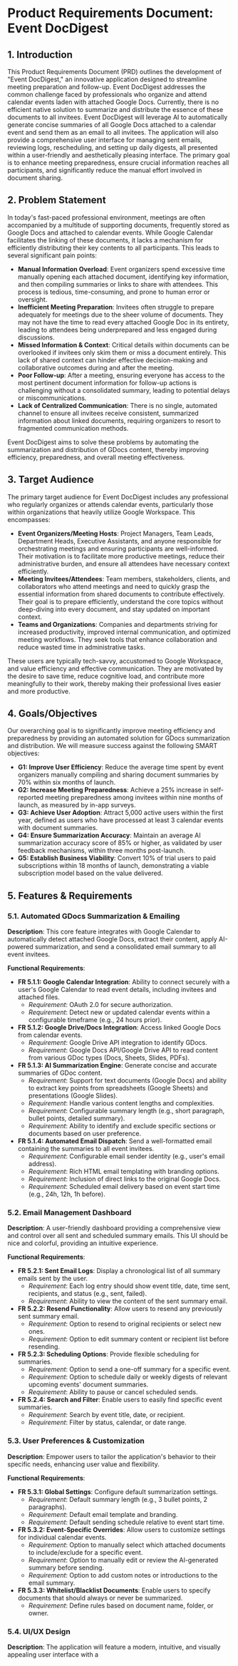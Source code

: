 # Product Requirements Document: Event DocDigest

## 1. Introduction

This Product Requirements Document (PRD) outlines the development of "Event DocDigest," an innovative application designed to streamline meeting preparation and follow-up. Event DocDigest addresses the common challenge faced by professionals who organize and attend calendar events laden with attached Google Docs. Currently, there is no efficient native solution to summarize and distribute the essence of these documents to all invitees. Event DocDigest will leverage AI to automatically generate concise summaries of all Google Docs attached to a calendar event and send them as an email to all invitees. The application will also provide a comprehensive user interface for managing sent emails, reviewing logs, rescheduling, and setting up daily digests, all presented within a user-friendly and aesthetically pleasing interface. The primary goal is to enhance meeting preparedness, ensure crucial information reaches all participants, and significantly reduce the manual effort involved in document sharing.

## 2. Problem Statement

In today's fast-paced professional environment, meetings are often accompanied by a multitude of supporting documents, frequently stored as Google Docs and attached to calendar events. While Google Calendar facilitates the linking of these documents, it lacks a mechanism for efficiently distributing their key contents to all participants. This leads to several significant pain points:

*   **Manual Information Overload**: Event organizers spend excessive time manually opening each attached document, identifying key information, and then compiling summaries or links to share with attendees. This process is tedious, time-consuming, and prone to human error or oversight.
*   **Inefficient Meeting Preparation**: Invitees often struggle to prepare adequately for meetings due to the sheer volume of documents. They may not have the time to read every attached Google Doc in its entirety, leading to attendees being underprepared and less engaged during discussions.
*   **Missed Information & Context**: Critical details within documents can be overlooked if invitees only skim them or miss a document entirely. This lack of shared context can hinder effective decision-making and collaborative outcomes during and after the meeting.
*   **Poor Follow-up**: After a meeting, ensuring everyone has access to the most pertinent document information for follow-up actions is challenging without a consolidated summary, leading to potential delays or miscommunications.
*   **Lack of Centralized Communication**: There is no single, automated channel to ensure all invitees receive consistent, summarized information about linked documents, requiring organizers to resort to fragmented communication methods.

Event DocDigest aims to solve these problems by automating the summarization and distribution of GDocs content, thereby improving efficiency, preparedness, and overall meeting effectiveness.

## 3. Target Audience

The primary target audience for Event DocDigest includes any professional who regularly organizes or attends calendar events, particularly those within organizations that heavily utilize Google Workspace. This encompasses:

*   **Event Organizers/Meeting Hosts**: Project Managers, Team Leads, Department Heads, Executive Assistants, and anyone responsible for orchestrating meetings and ensuring participants are well-informed. Their motivation is to facilitate more productive meetings, reduce their administrative burden, and ensure all attendees have necessary context efficiently.
*   **Meeting Invitees/Attendees**: Team members, stakeholders, clients, and collaborators who attend meetings and need to quickly grasp the essential information from shared documents to contribute effectively. Their goal is to prepare efficiently, understand the core topics without deep-diving into every document, and stay updated on important context.
*   **Teams and Organizations**: Companies and departments striving for increased productivity, improved internal communication, and optimized meeting workflows. They seek tools that enhance collaboration and reduce wasted time in administrative tasks.

These users are typically tech-savvy, accustomed to Google Workspace, and value efficiency and effective communication. They are motivated by the desire to save time, reduce cognitive load, and contribute more meaningfully to their work, thereby making their professional lives easier and more productive.

## 4. Goals/Objectives

Our overarching goal is to significantly improve meeting efficiency and preparedness by providing an automated solution for GDocs summarization and distribution. We will measure success against the following SMART objectives:

*   **G1: Improve User Efficiency**: Reduce the average time spent by event organizers manually compiling and sharing document summaries by 70% within six months of launch.
*   **G2: Increase Meeting Preparedness**: Achieve a 25% increase in self-reported meeting preparedness among invitees within nine months of launch, as measured by in-app surveys.
*   **G3: Achieve User Adoption**: Attract 5,000 active users within the first year, defined as users who have processed at least 3 calendar events with document summaries.
*   **G4: Ensure Summarization Accuracy**: Maintain an average AI summarization accuracy score of 85% or higher, as validated by user feedback mechanisms, within three months post-launch.
*   **G5: Establish Business Viability**: Convert 10% of trial users to paid subscriptions within 18 months of launch, demonstrating a viable subscription model based on the value delivered.

## 5. Features & Requirements

### 5.1. Automated GDocs Summarization & Emailing

**Description**: This core feature integrates with Google Calendar to automatically detect attached Google Docs, extract their content, apply AI-powered summarization, and send a consolidated email summary to all event invitees.

**Functional Requirements**:
*   **FR 5.1.1: Google Calendar Integration**: Ability to connect securely with a user's Google Calendar to read event details, including invitees and attached files.
    *   *Requirement*: OAuth 2.0 for secure authorization.
    *   *Requirement*: Detect new or updated calendar events within a configurable timeframe (e.g., 24 hours prior).
*   **FR 5.1.2: Google Drive/Docs Integration**: Access linked Google Docs from calendar events.
    *   *Requirement*: Google Drive API integration to identify GDocs.
    *   *Requirement*: Google Docs API/Google Drive API to read content from various GDoc types (Docs, Sheets, Slides, PDFs).
*   **FR 5.1.3: AI Summarization Engine**: Generate concise and accurate summaries of GDoc content.
    *   *Requirement*: Support for text documents (Google Docs) and ability to extract key points from spreadsheets (Google Sheets) and presentations (Google Slides).
    *   *Requirement*: Handle various content lengths and complexities.
    *   *Requirement*: Configurable summary length (e.g., short paragraph, bullet points, detailed summary).
    *   *Requirement*: Ability to identify and exclude specific sections or documents based on user preference.
*   **FR 5.1.4: Automated Email Dispatch**: Send a well-formatted email containing the summaries to all event invitees.
    *   *Requirement*: Configurable email sender identity (e.g., user's email address).
    *   *Requirement*: Rich HTML email templating with branding options.
    *   *Requirement*: Inclusion of direct links to the original Google Docs.
    *   *Requirement*: Scheduled email delivery based on event start time (e.g., 24h, 12h, 1h before).

### 5.2. Email Management Dashboard

**Description**: A user-friendly dashboard providing a comprehensive view and control over all sent and scheduled summary emails. This UI should be nice and colorful, providing an intuitive experience.

**Functional Requirements**:
*   **FR 5.2.1: Sent Email Logs**: Display a chronological list of all summary emails sent by the user.
    *   *Requirement*: Each log entry should show event title, date, time sent, recipients, and status (e.g., sent, failed).
    *   *Requirement*: Ability to view the content of the sent summary email.
*   **FR 5.2.2: Resend Functionality**: Allow users to resend any previously sent summary email.
    *   *Requirement*: Option to resend to original recipients or select new ones.
    *   *Requirement*: Option to edit summary content or recipient list before resending.
*   **FR 5.2.3: Scheduling Options**: Provide flexible scheduling for summaries.
    *   *Requirement*: Option to send a one-off summary for a specific event.
    *   *Requirement*: Option to schedule daily or weekly digests of relevant upcoming events' document summaries.
    *   *Requirement*: Ability to pause or cancel scheduled sends.
*   **FR 5.2.4: Search and Filter**: Enable users to easily find specific event summaries.
    *   *Requirement*: Search by event title, date, or recipient.
    *   *Requirement*: Filter by status, calendar, or date range.

### 5.3. User Preferences & Customization

**Description**: Empower users to tailor the application's behavior to their specific needs, enhancing user value and flexibility.

**Functional Requirements**:
*   **FR 5.3.1: Global Settings**: Configure default summarization settings.
    *   *Requirement*: Default summary length (e.g., 3 bullet points, 2 paragraphs).
    *   *Requirement*: Default email template and branding.
    *   *Requirement*: Default sending schedule relative to event start time.
*   **FR 5.3.2: Event-Specific Overrides**: Allow users to customize settings for individual calendar events.
    *   *Requirement*: Option to manually select which attached documents to include/exclude for a specific event.
    *   *Requirement*: Option to manually edit or review the AI-generated summary before sending.
    *   *Requirement*: Option to add custom notes or introductions to the email summary.
*   **FR 5.3.3: Whitelist/Blacklist Documents**: Enable users to specify documents that should always or never be summarized.
    *   *Requirement*: Define rules based on document name, folder, or owner.

### 5.4. UI/UX Design

**Description**: The application will feature a modern, intuitive, and visually appealing user interface with a 